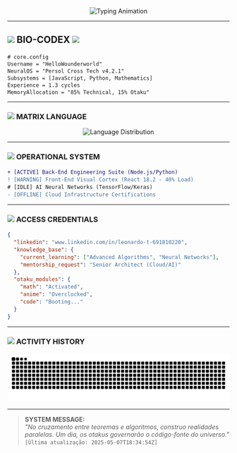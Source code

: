 <!-- 
  █▀▀ ▄▀█ █▀▄▀█ █▀▀   █▀█ █▀▀ █▀ ▀█▀ ▄▀█ █░░ █▀▀
  █▄▄ █▀█ █░▀░█ ██▄   █▄█ █▄▄ ▄█ ░█░ █▀█ █▄▄ ██▄
  Dark Neon Theme v2.3.5 | Data Synced: 2025-05-07 
-->

<div align="center">
  <img src="https://readme-typing-svg.demolab.com?font=Space+Mono&size=26&duration=4000&pause=1000&color=9D72FF&center=true&vCenter=true&width=480&lines=SYSTEM%20STATUS%3A%20ONLINE;NEURAL%20LINK%20ESTABLISHED;WELCOME%20TO%20THE%20GRID" alt="Typing Animation">
</div>

---

## <img src="https://em-content.zobj.net/source/microsoft-teams/363/man-technologist_1f468-200d-1f4bb.png" width="28"> **BIO-CODEX** <img src="https://em-content.zobj.net/source/microsoft-teams/363/desktop-computer_1f5a5-fe0f.png" width="30">

```properties
# core.config
Username = "HelloWounderworld"
NeuralOS = "Persol Cross Tech v4.2.1"
Subsystems = [JavaScript, Python, Mathematics]
Experience = 1.3 cycles
MemoryAllocation = "85% Technical, 15% Otaku"
```

---

### <img src="https://em-content.zobj.net/source/microsoft-teams/363/chart-increasing_1f4c8.png" width="25"> **MATRIX LANGUAGE**
<div align="center">
  <img src="https://github-readme-stats.vercel.app/api/top-langs/?username=HelloWounderworld&layout=pie&theme=dark&hide_border=true&title_color=9D72FF&text_color=00F7FF&icon_color=FF007A" alt="Language Distribution">
</div>

---

### <img src="https://em-content.zobj.net/source/microsoft-teams/363/control-knobs_1f39b-fe0f.png" width="25"> **OPERATIONAL SYSTEM**
```diff
+ [ACTIVE] Back-End Engineering Suite (Node.js/Python)
! [WARNING] Front-End Visual Cortex (React 18.2 - 40% Load)
# [IDLE] AI Neural Networks (TensorFlow/Keras)
- [OFFLINE] Cloud Infrastructure Certifications
```

---

### <img src="https://em-content.zobj.net/source/microsoft-teams/363/locked-with-key_1f510.png" width="25"> **ACCESS CREDENTIALS**
```json
{
  "linkedin": "www.linkedin.com/in/leonardo-t-691810220",
  "knowledge_base": {
    "current_learning": ["Advanced Algorithms", "Neural Networks"],
    "mentorship_request": "Senior Architect (Cloud/AI)"
  },
  "otaku_modules": {
    "math": "Activated", 
    "anime": "Overclocked",
    "code": "Booting..."
  }
}
```

---

### <img src="https://em-content.zobj.net/source/microsoft-teams/363/snake_1f40d.png" width="25"> **ACTIVITY HISTORY**
<div align="center">
  <img src="https://raw.githubusercontent.com/HelloWounderworld/HelloWounderworld/output/github-contribution-grid-snake-dark.svg" alt="Contribution Snake">
</div>

---

> **SYSTEM MESSAGE:**  
> *"No cruzamento entre teoremas e algoritmos, construo realidades paralelas. Um dia, os otakus governarão o código-fonte do universo."*  
> `[Última atualização: 2025-05-07T18:34:54Z]`

<!-- 
  █▄█ █▀█ █░█   █▀▀ █▀█ █▀▄▀█ █▀▀ ▀█▀ █░█ █▀█ █▀▀
  ░█░ █▄█ █▄█   ██▄ █▀▄ █░▀░█ ██▄ ░█░ █▀█ █▄█ █▄▄
-->